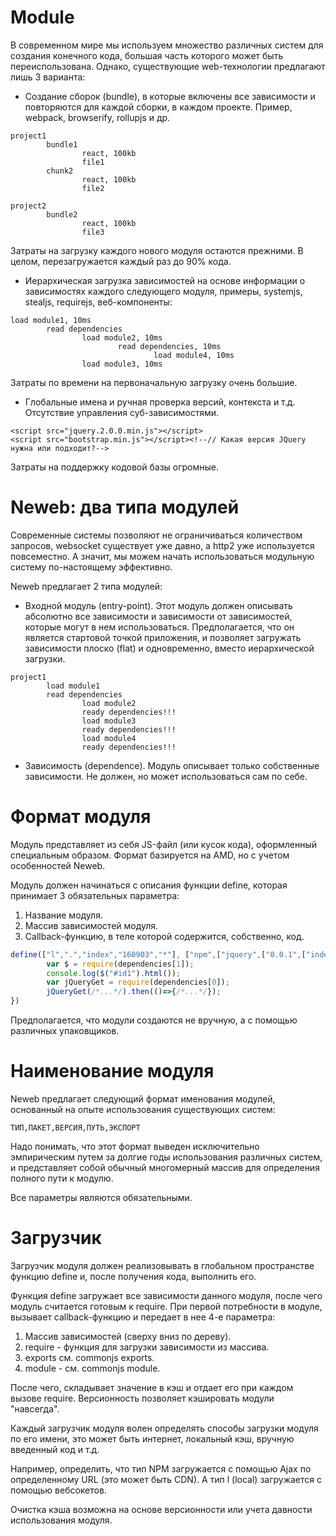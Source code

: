 # Module

В современном мире мы используем множество различных систем для создания конечного кода, большая часть которого может быть переиспользована. Однако, существующие web-технологии предлагают лишь 3 варианта:

* Создание сборок (bundle), в которые включены все зависимости и повторяются для каждой сборки, в каждом проекте. Пример, webpack, browserify, rollupjs и др.
```
project1
        bundle1
                react, 100kb
                file1
        chunk2
                react, 100kb
                file2

project2
        bundle2
                react, 100kb
                file3
```
                
Затраты на загрузку каждого нового модуля остаются прежними. В целом, перезагружается каждый раз до 90% кода.

* Иерархическая загрузка зависимостей на основе информации о зависимостях каждого следующего модуля, примеры, systemjs, stealjs, requirejs, веб-компоненты:

```
load module1, 10ms
        read dependencies
                load module2, 10ms
                        read dependencies, 10ms
                                load module4, 10ms
                load module3, 10ms
```

Затраты по времени на первоначальную загрузку очень большие.

* Глобальные имена и ручная проверка версий, контекста и т.д. Отсутствие управления суб-зависимостями.

```
<script src="jquery.2.0.0.min.js"></script>
<script src="bootstrap.min.js"></script><!--// Какая версия JQuery нужна или подходит?-->
```

Затраты на поддержку кодовой базы огромные.

# Neweb: два типа модулей

Современные системы позволяют не ограничиваться количеством запросов, websocket существует уже давно, а http2 уже используется повсеместно. А значит, мы можем начать использоваться модульную систему по-настоящему эффективно.

Neweb предлагает 2 типа модулей:

* Входной модуль (entry-point). Этот модуль должен описывать абсолютно все зависимости и зависимости от зависимостей, которые могут в нем использоваться. Предполагается, что он является стартовой точкой приложения, и позволяет загружать зависимости плоско (flat) и одновременно, вместо иерархической загрузки.

```
project1
        load module1
        read dependencies
                load module2
                ready dependencies!!!
                load module3
                ready dependencies!!!
                load module4
                ready dependencies!!!
```

* Зависимость (dependence). Модуль описывает только собственные зависимости. Не должен, но может использоваться сам по себе.

# Формат модуля

Модуль представляет из себя JS-файл (или кусок кода), оформленный специальным образом. Формат базируется на AMD, но с учетом особенностей Neweb.

Модуль должен начинаться с описания функции define, которая принимает 3 обязательных параметра:

1. Название модуля.
2. Массив зависимостей модуля.
3. Callback-функцию, в теле которой содержится, собственно, код.
```javascript
define(["l",".","index","160903","*"], ["npm",["jquery",["0.0.1",["index",["ajax", "default"]]]]], function(dependencies, require, exports, module){
        var $ = require(dependencies[1]);
        console.log($("#id1").html());
        var jQueryGet = require(dependencies[0]);
        jQueryGet(/*...*/).then(()=>{/*...*/});
})
```    
Предполагается, что модули создаются не вручную, а с помощью различных упаковщиков.

# Наименование модуля

 Neweb предлагает следующий формат именования модулей, основанный на опыте использования существующих систем:

`ТИП,ПАКЕТ,ВЕРСИЯ,ПУТЬ,ЭКСПОРТ`

Надо понимать, что этот формат выведен исключительно эмпирическим путем за долгие годы использования различных систем, и представляет собой обычный многомерный массив для определения полного пути к модулю.

Все параметры являются обязательными.

# Загрузчик

Загрузчик модуля должен реализовывать в глобальном пространстве функцию define и, после получения кода, выполнить его.

Функция define загружает все зависимости данного модуля, после чего модуль считается готовым к require. При первой потребности в модуле, вызывает callback-функцию и передает в нее 4-е параметра:

1. Массив зависимостей (сверху вниз по дереву).
2. require - функция для загрузки зависимости из массива.
3. exports  см. commonjs exports.
4. module - см. commonjs module.

После чего, складывает значение в кэш и отдает его при каждом вызове require. Версионность позволяет кэшировать модули "навсегда". 

Каждый загрузчик модуля волен определять способы загрузки модуля по его имени, это может быть интернет, локальный кэш, вручную введенный код и т.д.

Например, определить, что тип NPM загружается с помощью Ajax по определенному URL (это может быть CDN).
А тип l (local) загружается с помощью вебсокетов.

Очистка кэша возможна на основе версионности или учета давности использования модуля.
